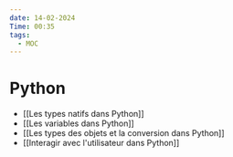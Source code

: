 ```yaml
---
date: 14-02-2024
Time: 00:35
tags:
  - MOC
---
```

# Python

- [[Les types natifs dans Python]]
- [[Les variables dans Python]]
- [[Les types des objets et la conversion dans Python]]
- [[Interagir avec l'utilisateur dans Python]]